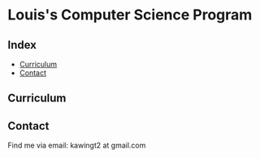 # Louis's Computer Science Program

## Index

- [Curriculum](#Curriculum)
- [Contact](#Contact)

## Curriculum



## Contact

Find me via email: kawingt2 at gmail.com
